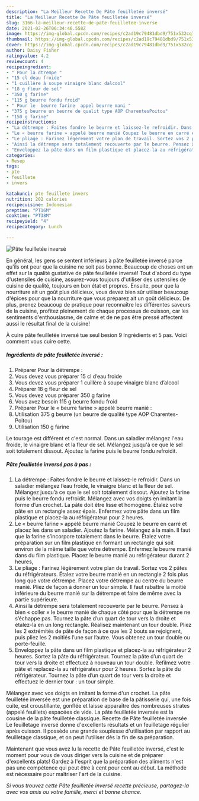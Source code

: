 ```yaml
---
description: "La Meilleur Recette De Pâte feuilletée inversé"
title: "La Meilleur Recette De Pâte feuilletée inversé"
slug: 3166-la-meilleur-recette-de-pate-feuilletee-inverse
date: 2021-02-26T06:34:46.558Z
image: https://img-global.cpcdn.com/recipes/c2ad19c79481dbd9/751x532cq70/pate-feuilletee-inverse-photo-principale-de-la-recette.jpg
thumbnail: https://img-global.cpcdn.com/recipes/c2ad19c79481dbd9/751x532cq70/pate-feuilletee-inverse-photo-principale-de-la-recette.jpg
cover: https://img-global.cpcdn.com/recipes/c2ad19c79481dbd9/751x532cq70/pate-feuilletee-inverse-photo-principale-de-la-recette.jpg
author: Daisy Fisher
ratingvalue: 4.2
reviewcount: 4
recipeingredient:
- " Pour la dtrempe "
- "15 cl deau froide"
- "1 cuillère à soupe vinaigre blanc dalcool"
- "18 g fleur de sel"
- "350 g farine"
- "115 g beurre fondu froid"
- " Pour le  beurre farine  appel beurre mani "
- "375 g beurre un beurre de qualit type AOP CharentesPoitou"
- "150 g farine"
recipeinstructions:
- "La détrempe : Faites fondre le beurre et laissez-le refroidir. Dans un saladier mélangez l’eau froide, le vinaigre blanc et la fleur de sel. Mélangez jusqu’à ce que le sel soit totalement dissout. Ajoutez la farine puis le beurre fondu refroidit. Mélangez avec vos doigts en imitant la forme d’un crochet. La pâte doit être lisse et homogène. Étalez votre pâte en un rectangle assez épais. Enfermez votre pâte dans un film plastique et placez-la au réfrigérateur pour 2 heures."
- "Le « beurre farine » appelé beurre manié Coupez le beurre en carré et placez les dans un saladier. Ajoutez la farine. Mélangez à la main. Il faut que la farine s’incorpore totalement dans le beurre. Étalez votre préparation sur un film plastique en formant un rectangle qui soit environ de la même taille que votre détrempe. Enfermez le beurre manié dans du film plastique. Placez le beurre manié au réfrigérateur durant 2 heures,"
- "Le pliage : Farinez légèrement votre plan de travail. Sortez vos 2 pâtes du réfrigérateurs. Étalez votre beurre manié en un rectangle 2 fois plus long que votre détrempe. Placez votre détrempe au centre du beurre manié. Pliez de façon à donner un tour simple. Il faut rabattre la moitié inférieure du beurre manié sur la détrempe et faire de même avec la partie supérieure."
- "Ainsi la détrempe sera totalement recouverte par le beurre. Pensez à bien « coller » le beurre manié de chaque côté pour que la détrempe ne s’échappe pas. Tournez la pâte d’un quart de tour vers la droite et étalez-la en un long rectangle. Réalisez maintenant un tour double. Pliez les 2 extrémités de pâte de façon à ce que les 2 bouts se rejoignent, puis pliez les 2 moitiés l’une sur l’autre. Vous obtenez un tour double ou porte-feuille."
- "Enveloppez la pâte dans un film plastique et placez-la au réfrigérateur 2 heures. Sortez la pâte du réfrigérateur. Tournez la pâte d’un quart de tour vers la droite et effectuez à nouveau un tour double. Refilmez votre pâte et replacez-la au réfrigérateur pour 2 heures. Sortez la pâte du réfrigérateur. Tournez la pâte d’un quart de tour vers la droite et effectuez le dernier tour : un tour simple."
categories:
- Resep
tags:
- pte
- feuillete
- invers

katakunci: pte feuillete invers 
nutrition: 202 calories
recipecuisine: Indonesian
preptime: "PT16M"
cooktime: "PT38M"
recipeyield: "4"
recipecategory: Lunch

---
```



![Pâte feuilletée inversé](https://img-global.cpcdn.com/recipes/c2ad19c79481dbd9/751x532cq70/pate-feuilletee-inverse-photo-principale-de-la-recette.jpg)

En général, les gens se sentent inférieurs à pâte feuilletée inversé parce qu'ils ont peur que la cuisine ne soit pas bonne. Beaucoup de choses ont un effet sur la qualité gustative de pâte feuilletée inversé! Tout d'abord du type d'ustensiles de cuisine, assurez-vous toujours d'utiliser des ustensiles de cuisine de qualité, toujours en bon état et propres. Ensuite, pour que la nourriture ait un goût plus délicieux, vous devez bien sûr utiliser beaucoup d'épices pour que la nourriture que vous préparez ait un goût délicieux. De plus, prenez beaucoup de pratique pour reconnaître les différentes saveurs de la cuisine, profitez pleinement de chaque processus de cuisson, car les sentiments d'enthousiasme, de calme et de ne pas être pressé affectent aussi le résultat final de la cuisine!

<!--inarticleads1-->

À cuire pâte feuilletée inversé tue seul besion 9 Ingrédients et 5 pas. Voici comment vous cuire cette.

##### Ingrédients de pâte feuilletée inversé :

1. Préparer  Pour la détrempe :
1. Vous devez vous préparer 15 cl d’eau froide
1. Vous devez vous préparer 1 cuillère à soupe vinaigre blanc d’alcool
1. Préparer 18 g fleur de sel
1. Vous devez vous préparer 350 g farine
1. Vous avez besoin 115 g beurre fondu froid
1. Préparer  Pour le « beurre farine » appelé beurre manié :
1. Utilisation 375 g beurre (un beurre de qualité type AOP Charentes-Poitou)
1. Utilisation 150 g farine


Le tourage est différent et c&#39;est normal. Dans un saladier mélangez l&#39;eau froide, le vinaigre blanc et la fleur de sel. Mélangez jusqu&#39;à ce que le sel soit totalement dissout. Ajoutez la farine puis le beurre fondu refroidit. 

<!--inarticleads2-->

##### Pâte feuilletée inversé pas à pas :

1. La détrempe : Faites fondre le beurre et laissez-le refroidir. Dans un saladier mélangez l’eau froide, le vinaigre blanc et la fleur de sel. Mélangez jusqu’à ce que le sel soit totalement dissout. Ajoutez la farine puis le beurre fondu refroidit. Mélangez avec vos doigts en imitant la forme d’un crochet. La pâte doit être lisse et homogène. Étalez votre pâte en un rectangle assez épais. Enfermez votre pâte dans un film plastique et placez-la au réfrigérateur pour 2 heures.
1. Le « beurre farine » appelé beurre manié Coupez le beurre en carré et placez les dans un saladier. Ajoutez la farine. Mélangez à la main. Il faut que la farine s’incorpore totalement dans le beurre. Étalez votre préparation sur un film plastique en formant un rectangle qui soit environ de la même taille que votre détrempe. Enfermez le beurre manié dans du film plastique. Placez le beurre manié au réfrigérateur durant 2 heures,
1. Le pliage : Farinez légèrement votre plan de travail. Sortez vos 2 pâtes du réfrigérateurs. Étalez votre beurre manié en un rectangle 2 fois plus long que votre détrempe. Placez votre détrempe au centre du beurre manié. Pliez de façon à donner un tour simple. Il faut rabattre la moitié inférieure du beurre manié sur la détrempe et faire de même avec la partie supérieure.
1. Ainsi la détrempe sera totalement recouverte par le beurre. Pensez à bien « coller » le beurre manié de chaque côté pour que la détrempe ne s’échappe pas. Tournez la pâte d’un quart de tour vers la droite et étalez-la en un long rectangle. Réalisez maintenant un tour double. Pliez les 2 extrémités de pâte de façon à ce que les 2 bouts se rejoignent, puis pliez les 2 moitiés l’une sur l’autre. Vous obtenez un tour double ou porte-feuille.
1. Enveloppez la pâte dans un film plastique et placez-la au réfrigérateur 2 heures. Sortez la pâte du réfrigérateur. Tournez la pâte d’un quart de tour vers la droite et effectuez à nouveau un tour double. Refilmez votre pâte et replacez-la au réfrigérateur pour 2 heures. Sortez la pâte du réfrigérateur. Tournez la pâte d’un quart de tour vers la droite et effectuez le dernier tour : un tour simple.


Mélangez avec vos doigts en imitant la forme d&#39;un crochet. La pâte feuilletée inversée est une préparation de base de la pâtisserie qui, une fois cuite, est croustillante, gonflée et laisse apparaître des nombreuses strates (appelé feuillets) espacées de vide. La pâte feuilletée inversée est la cousine de la pâte feuilletée classique. Recette de Pâte feuilletée inversée Le feuilletage inversé donne d&#39;excellents résultats et un feuilletage régulier après cuisson. Il possède une grande souplesse d&#39;utilisation par rapport au feuilletage classique, et on peut l&#39;utiliser dès la fin de sa préparation. 

<!--inarticleads1-->

<p>
Maintenant que vous avez lu la recette de Pâte feuilletée inversé, c'est le moment pour vous de vous diriger vers la cuisine et de préparer d'excellents plats! Gardez à l'esprit que la préparation des aliments n'est pas une compétence qui peut être à cent pour cent au début. La méthode est nécessaire pour maîtriser l'art de la cuisine.
</p>

<p>
<i>Si vous trouvez cette Pâte feuilletée inversé recette précieuse, partagez-la avec vos amis ou votre famille, merci et bonne chance.</i>
</p>

